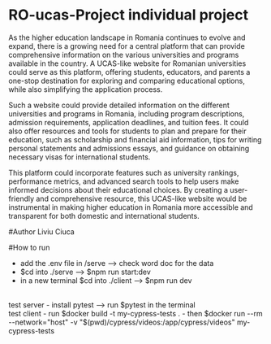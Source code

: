 # RO-ucas-Project individual project
As the higher education landscape in Romania continues to evolve and expand, there is a growing need for a central platform that can provide comprehensive information on the various universities and programs available in the country. A UCAS-like website for Romanian universities could serve as this platform, offering students, educators, and parents a one-stop destination for exploring and comparing educational options, while also simplifying the application process.

Such a website could provide detailed information on the different universities and programs in Romania, including program descriptions, admission requirements, application deadlines, and tuition fees. It could also offer resources and tools for students to plan and prepare for their education, such as scholarship and financial aid information, tips for writing personal statements and admissions essays, and guidance on obtaining necessary visas for international students.

This platform could incorporate features such as university rankings, performance metrics, and advanced search tools to help users make informed decisions about their educational choices. By creating a user-friendly and comprehensive resource, this UCAS-like website would be instrumental in making higher education in Romania more accessible and transparent for both domestic and international students.<br/> 

#Author 
Liviu Ciuca

#How to run
- add the .env file in /serve --> check word doc for the data
- $cd into ./serve --> $npm run start:dev
- in a new terminal $cd into ./client --> $npm run dev
<br/>
test server
- install pytest --> run $pytest in the terminal
<br/>
test client 
- run $docker build -t my-cypress-tests .
- then $docker run --rm --network="host" -v "$(pwd)/cypress/videos:/app/cypress/videos" my-cypress-tests
<br/> 
